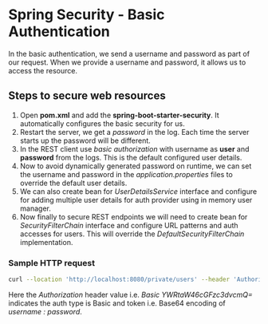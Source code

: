 # Spring Security - Basic Authentication
 In the basic authentication, we send a username and password as part of our request. When we provide a username and password, it allows us to access the resource.

 ## Steps to secure web resources
 1. Open **pom.xml** and add the **spring-boot-starter-security**. It automatically configures the basic security for us.
 2. Restart the server, we get a *password* in the log. Each time the server starts up the password will be different.
 3. In the REST client use *basic authorization* with username as **user** and **password** from the logs. This is the default configured user details.
 4. Now to avoid dynamically generated password on runtime, we can set the username and password in the *application.properties* files to override the default user details.
 5. We can also create bean for *UserDetailsService* interface and configure for adding multiple user details for auth provider using in memory user manager.
 6. Now finally to secure REST endpoints we will need to create bean for *SecurityFilterChain* interface and configure URL patterns and auth accesses for users. This will override the *DefaultSecurityFilterChain* implementation.

 ### Sample HTTP request
 ```bash
 curl --location 'http://localhost:8080/private/users' --header 'Authorization: Basic YWRtaW46cGFzc3dvcmQ=' 
 ```
 Here the *Authorization* header value i.e. *Basic YWRtaW46cGFzc3dvcmQ=* indicates the auth type is Basic and token i.e. Base64 encoding of *username : password*.